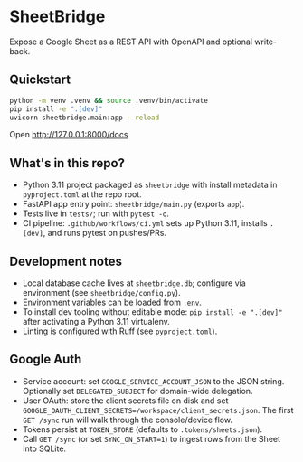 # SheetBridge
Expose a Google Sheet as a REST API with OpenAPI and optional write-back.

## Quickstart
```bash
python -m venv .venv && source .venv/bin/activate
pip install -e ".[dev]"
uvicorn sheetbridge.main:app --reload
```
Open http://127.0.0.1:8000/docs

## What's in this repo?
- Python 3.11 project packaged as `sheetbridge` with install metadata in `pyproject.toml` at the repo root.
- FastAPI app entry point: `sheetbridge/main.py` (exports `app`).
- Tests live in `tests/`; run with `pytest -q`.
- CI pipeline: `.github/workflows/ci.yml` sets up Python 3.11, installs `.[dev]`, and runs pytest on pushes/PRs.

## Development notes
- Local database cache lives at `sheetbridge.db`; configure via environment (see `sheetbridge/config.py`).
- Environment variables can be loaded from `.env`.
- To install dev tooling without editable mode: `pip install -e ".[dev]"` after activating a Python 3.11 virtualenv.
- Linting is configured with Ruff (see `pyproject.toml`).

## Google Auth
- Service account: set `GOOGLE_SERVICE_ACCOUNT_JSON` to the JSON string. Optionally set `DELEGATED_SUBJECT` for domain-wide delegation.
- User OAuth: store the client secrets file on disk and set `GOOGLE_OAUTH_CLIENT_SECRETS=/workspace/client_secrets.json`. The first `GET /sync` run will walk through the console/device flow.
- Tokens persist at `TOKEN_STORE` (defaults to `.tokens/sheets.json`).
- Call `GET /sync` (or set `SYNC_ON_START=1`) to ingest rows from the Sheet into SQLite.

